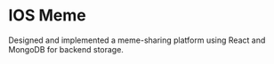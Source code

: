 # IOS Meme
Designed and implemented a meme-sharing platform using React and MongoDB for backend storage.
